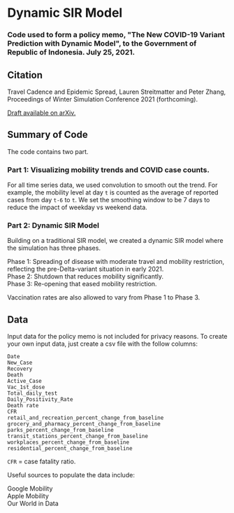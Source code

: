 # Dynamic SIR Model 

### Code used to form a policy memo, "The New COVID-19 Variant Prediction with Dynamic Model", to the Government of Republic of Indonesia. July 25, 2021.

## Citation

Travel Cadence and Epidemic Spread, Lauren Streitmatter and Peter Zhang, Proceedings of Winter Simulation Conference 2021 (forthcoming).

[Draft available on arXiv.](https://arxiv.org/abs/2107.00203)

## Summary of Code

The code contains two part. 

### Part 1: Visualizing mobility trends and COVID case counts.

For all time series data, we used convolution to smooth out the trend. For example, the mobility level at day `t` is counted as the average of reported cases from day `t-6` to `t`. We set the smoothing window to be 7 days to reduce the impact of weekday vs weekend data.

### Part 2: Dynamic SIR Model

Building on a traditional SIR model, we created a dynamic SIR model where the simulation has three phases.

Phase 1: Spreading of disease with moderate travel and mobility restriction, reflecting the pre-Delta-variant situation in early 2021.\
Phase 2: Shutdown that reduces mobility significantly. \
Phase 3: Re-opening that eased mobility restriction.

Vaccination rates are also allowed to vary from Phase 1 to Phase 3.

## Data

Input data for the policy memo is not included for privacy reasons. To create your own input data, just create a csv file with the follow columns: 

`Date` \
`New_Case`	\
`Recovery`	\
`Death` \
`Active_Case`	\
`Vac_1st_dose`	\
`Total_daily_test`	\
`Daily_Positivity_Rate` \
`Death rate`	\
`CFR`	\
`retail_and_recreation_percent_change_from_baseline`	\
`grocery_and_pharmacy_percent_change_from_baseline`	\
`parks_percent_change_from_baseline` \
`transit_stations_percent_change_from_baseline` \
`workplaces_percent_change_from_baseline`	\
`residential_percent_change_from_baseline` 

`CFR` = case fatality ratio.

Useful sources to populate the data include:

Google Mobility \
Apple Mobility \
Our World in Data
